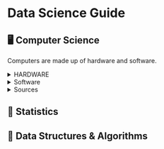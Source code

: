 # Data Science Guide

## 🖥️ Computer Science
Computers are made up of hardware and software.


<!-- This is the Hardware collapsible section. -->
<details>
 <summary>HARDWARE</summary>
<br/>
Hardware are the physical components of the computer.<br />
<br/>

1.	Motherboard: Main circuit board that holds, connects, and allows communication between major components of the computer (CPU, memory, and storage).
2.	Central Processing Unit (CPU): Terforms calculations and executes instructions. It processes data and controls the overall operation of the computer.
3.	Random Access Memory (RAM): stores data as volatile memory, temporary data storage, used for faster data access.
4.	Storage devices such as SDD, HDD, and NVMe SSD permanently stores data such as operating systems, applications, and user files. Operating systems such as Windows, macOS, and Linux.
5.	Graphics Processing Unit (GPU) handles graphic related work such as image and videos for graphic based apps used for gaming and video editing.
6.	Power Supply Unit (PSU) converts electricity and controls voltage to power the computer.
7.	The Cooling System is a CPU cooler that helps dissipate heat from the CPU to prevent overheating.
8.	Input/Output (I/O) Devices such as display monitors, keyboard, mouse, printers, and speakers.
9.	Additional expansion cards such as sound cards, or additional USB ports.
</details>


<!-- This is the Software collapsible section. -->
<details>
 <summary>Software</summary>
 
Software is made by programming languages

</details>


<details>
 <summary>Sources</summary>
 
> Beginner Computer Science w/CrashCourse : https://www.youtube.com/watch?v=RU1u-js7db8&list=PL8dPuuaLjXtNlUrzyH5r6jN9ulIgZBpdo&index=14
>
> Hardware: https://www.youtube.com/watch?v=d86ws7mQYIg
>
> Servers vs Desktop: https://www.youtube.com/watch?v=UjCDWCeHCzY

</details>

## 🎲 Statistics
>
>

## 🧮 Data Structures & Algorithms
>
>


